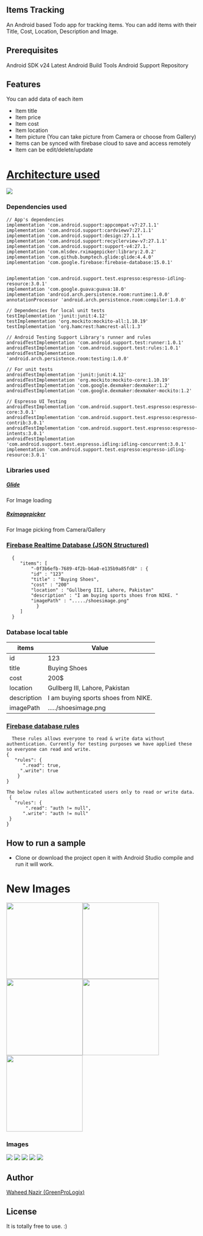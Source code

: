 ## Items Tracking

An Android based Todo app for tracking items. You can add items with their Title, Cost, Location, Description and Image.

## Prerequisites
Android SDK v24
Latest Android Build Tools
Android Support Repository

## Features

You can add data of each item
- Item title
- Item price
- Item cost
- Item location
- Item picture (You can take picture from Camera or choose from Gallery)
- Items can be synced with firebase cloud to save and access remotely
- Item can be edit/delete/update

# [Architecture used](https://github.com/googlesamples/android-architecture "Architecture used")

![](https://i.imgur.com/5fg5z5r.png)


### Dependencies used

    // App's dependencies
    implementation 'com.android.support:appcompat-v7:27.1.1'
    implementation 'com.android.support:cardviewv7:27.1.1'
    implementation 'com.android.support:design:27.1.1'
    implementation 'com.android.support:recyclerview-v7:27.1.1'
    implementation 'com.android.support:support-v4:27.1.'
    implementation 'com.mlsdev.rximagepicker:library:2.0.2'
    implementation 'com.github.bumptech.glide:glide:4.4.0'
    implementation 'com.google.firebase:firebase-database:15.0.1'


    implementation 'com.android.support.test.espresso:espresso-idling-resource:3.0.1'
    implementation 'com.google.guava:guava:18.0'
    implementation 'android.arch.persistence.room:runtime:1.0.0'
    annotationProcessor 'android.arch.persistence.room:compiler:1.0.0'

    // Dependencies for local unit tests
    testImplementation 'junit:junit:4.12'
    testImplementation 'org.mockito:mockito-all:1.10.19'
    testImplementation 'org.hamcrest:hamcrest-all:1.3'

    // Android Testing Support Library's runner and rules
    androidTestImplementation 'com.android.support.test:runner:1.0.1'
    androidTestImplementation 'com.android.support.test:rules:1.0.1'
    androidTestImplementation 'android.arch.persistence.room:testing:1.0.0'

    // For unit tests
    androidTestImplementation 'junit:junit:4.12'
    androidTestImplementation 'org.mockito:mockito-core:1.10.19'
    androidTestImplementation 'com.google.dexmaker:dexmaker:1.2'
    androidTestImplementation 'com.google.dexmaker:dexmaker-mockito:1.2'

    // Espresso UI Testing
    androidTestImplementation 'com.android.support.test.espresso:espresso-core:3.0.1'
    androidTestImplementation 'com.android.support.test.espresso:espresso-contrib:3.0.1'
    androidTestImplementation 'com.android.support.test.espresso:espresso-intents:3.0.1'
    androidTestImplementation 'com.android.support.test.espresso.idling:idling-concurrent:3.0.1'
    implementation 'com.android.support.test.espresso:espresso-idling-resource:3.0.1'


### Libraries used
##### [Glide](https://github.com/bumptech/glide "Glide")
For Image loading
##### [Rximagepicker](https://github.com/MLSDev/RxImagePicker "Rximagepicker")
For Image picking from Camera/Gallery


### [Firebase Realtime Database (JSON Structured)](https://firebase.google.com/docs/database/security/ "Firebase Realtime Database (JSON Structured)")

      {
         "items": [
             "-0f3b6efb-7689-4f2b-b6a0-e135b9a85fd8" : {
			 "id" : "123"
             "title" : "Buying Shoes",
             "cost" : "200"
			 "location" : "Gullberg III, Lahore, Pakistan"
			 "description" : "I am buying sports shoes from NIKE. "
			 "imagePath" : "...../shoesimage.png"
               }
		 ]
	  }
	  
### Database local table 
| items       | Value |
| --------- |-----|
| id  | 123 |
| title     |   Buying Shoes |
| cost      |    200$ |
| location      |    Gullberg III, Lahore, Pakistan |
| description      |    I am buying sports shoes from NIKE. |
| imagePath      |    ...../shoesimage.png |

### [Firebase database rules](https://firebase.google.com/docs/database/security/ "Firebase database rules")

      These rules allows everyone to read & write data without authentication. Currently for testing purposes we have applied these so everyone can read and write.
    {
       "rules": {
          ".read": true,
         ".write": true
        }
    }
	
	The below rules allow authenticated users only to read or write data.
     {
       "rules": {
           ".read": "auth != null",
          ".write": "auth != null"
     }
    }


## How to run a sample
- Clone or download the project open it with Android Studio compile and run it will work.


# New Images
<img src="./screens/01.png" width="200"/><img src="./screens/02.png" width="200"/><img src="./screens/03.png" width="200"/><img src="./screens/04.png" width="200"/><img src="./screens/05.png" width="200"/>
<br/>


### Images
![](https://github.com/WaveTechStudio/ItemsTracking/blob/master/screens/01.png)
![](https://github.com/WaveTechStudio/ItemsTracking/blob/master/screens/02.png)
![](https://github.com/WaveTechStudio/ItemsTracking/blob/master/screens/03.png)
![](https://github.com/WaveTechStudio/ItemsTracking/blob/master/screens/04.png)
![](https://github.com/WaveTechStudio/ItemsTracking/blob/master/screens/05.png)

## Author
[Waheed Nazir (GreenProLogix)](https://www.linkedin.com/in/waheed-nazir-36521579/ "Waheed Nazir (GreenProLogix)")

## License
It is totally free to use. :)
